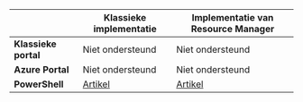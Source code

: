 |  | **Klassieke implementatie** | **Implementatie van Resource Manager** |
| --- | --- | --- |
| **Klassieke portal** |Niet ondersteund |Niet ondersteund |
| **Azure Portal** |Niet ondersteund |Niet ondersteund |
| **PowerShell** |[Artikel](../articles/expressroute/expressroute-howto-coexist-classic.md) |[Artikel](../articles/expressroute/expressroute-howto-coexist-resource-manager.md) |



<!--HONumber=Jan17_HO1-->



